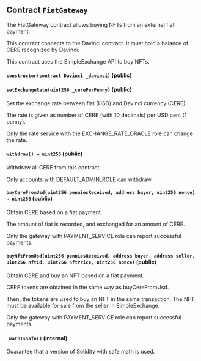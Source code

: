 ## Contract `FiatGateway`

The FiatGateway contract allows buying NFTs from an external fiat payment.

This contract connects to the Davinci contract.
It must hold a balance of CERE recognized by Davinci.

This contract uses the SimpleExchange API to buy NFTs.




#### `constructor(contract Davinci _davinci)` (public)





#### `setExchangeRate(uint256 _cerePerPenny)` (public)

Set the exchange rate between fiat (USD) and Davinci currency (CERE).

The rate is given as number of CERE (with 10 decimals) per USD cent (1 penny).

Only the rate service with the EXCHANGE_RATE_ORACLE role can change the rate.



#### `withdraw() → uint256` (public)

Withdraw all CERE from this contract.

Only accounts with DEFAULT_ADMIN_ROLE can withdraw.



#### `buyCereFromUsd(uint256 penniesReceived, address buyer, uint256 nonce) → uint256` (public)

Obtain CERE based on a fiat payment.

The amount of fiat is recorded, and exchanged for an amount of CERE.

Only the gateway with PAYMENT_SERVICE role can report successful payments.



#### `buyNftFromUsd(uint256 penniesReceived, address buyer, address seller, uint256 nftId, uint256 nftPrice, uint256 nonce)` (public)

Obtain CERE and buy an NFT based on a fiat payment.

CERE tokens are obtained in the same way as buyCereFromUsd.

Then, the tokens are used to buy an NFT in the same transaction. The NFT must be available for sale from the seller in SimpleExchange.

Only the gateway with PAYMENT_SERVICE role can report successful payments.



#### `_mathIsSafe()` (internal)

Guarantee that a version of Solidity with safe math is used.




